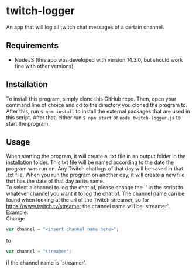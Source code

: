 # twitch-logger
 An app that will log all twitch chat messages of a certain channel.
 

## Requirements
 - NodeJS (this app was developed with version 14.3.0, but should work fine with other versions)
## Installation
 To install this program, simply clone this GitHub repo. Then, open your command line of choice and cd to the directory you cloned the program to. After this, run ```$ npm install``` to install the external packages that are used in this script. After that, either run ```$ npm start``` or ```node twitch-logger.js``` to start the program.
 
## Usage
 When starting the program, it will create a .txt file in an output folder in the installation folder. This txt file will be named according to the date the program was run on. Any Twitch chatlogs of that day will be saved in that .txt file. When you run the program on another day, it will create a new file that has the date of that day as its name.  
 To select a channel to log the chat of, please change the '<insert channel name here>' in the script to whatever channel you want it to log the chat of. The channel name can be found when looking at the url of the Twitch streamer, so for https://www.twitch.tv/streamer the channel name will be 'streamer'.
 Example:  
 Change 
 ```js
 var channel = "<insert channel name here>";
 ```  
 to  
 ```js
 var channel = "streamer";
 ```
 if the channel name is 'streamer'.
